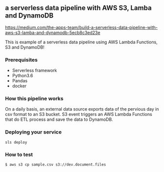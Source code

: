 ## a serverless data pipeline with AWS S3, Lamba and DynamoDB

https://medium.com/the-apps-team/build-a-serverless-data-pipeline-with-aws-s3-lamba-and-dynamodb-5ecb8c3ed23e

This is example of a serverless data pipeline using AWS Lambda Functions, S3 and DynamoDB!

### Prerequisites

- Serverless framework
- Python3.6
- Pandas
- docker

### How this pipeline works

On a daily basis, an external data source exports data of the pervious day in csv format to an S3 bucket. S3 event triggers an AWS Lambda Functions that do ETL process and save the data to DynamoDB.

### Deploying your service

```sls deploy```

### How to test

```$ aws s3 cp sample.csv s3://dev.document.files```
